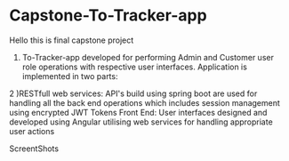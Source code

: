# Capstone-To-Tracker-app
Hello this is final capstone project
  1) To-Tracker-app developed for performing Admin and Customer user role operations with respective user interfaces. Application is implemented in two parts:

  2 )RESTfull web services: API's build using spring boot are used for handling all the back end operations which includes session management using encrypted JWT Tokens
Front End: User interfaces designed and developed using Angular utilising web services for handling appropriate user actions

ScreentShots
